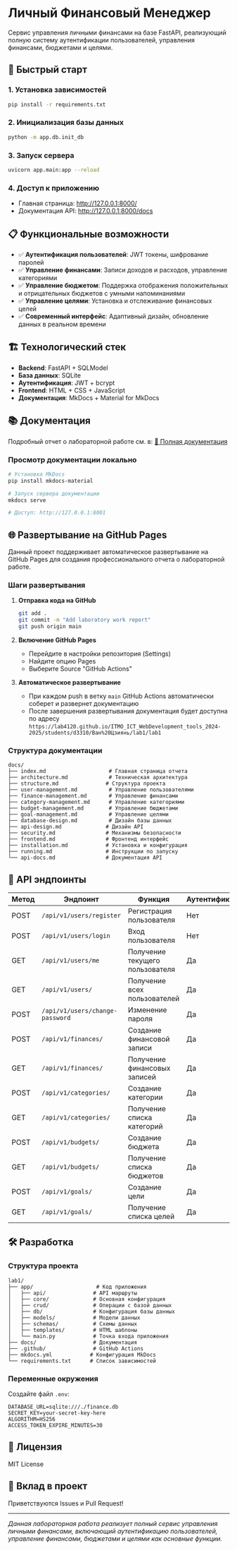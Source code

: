 # Личный Финансовый Менеджер

Сервис управления личными финансами на базе FastAPI, реализующий полную систему аутентификации пользователей, управления финансами, бюджетами и целями.

## 🚀 Быстрый старт

### 1. Установка зависимостей
```bash
pip install -r requirements.txt
```

### 2. Инициализация базы данных
```bash
python -m app.db.init_db
```

### 3. Запуск сервера
```bash
uvicorn app.main:app --reload
```

### 4. Доступ к приложению
- Главная страница: http://127.0.0.1:8000/
- Документация API: http://127.0.0.1:8000/docs

## 📋 Функциональные возможности

- ✅ **Аутентификация пользователей**: JWT токены, шифрование паролей
- ✅ **Управление финансами**: Записи доходов и расходов, управление категориями
- ✅ **Управление бюджетом**: Поддержка отображения положительных и отрицательных бюджетов с умными напоминаниями
- ✅ **Управление целями**: Установка и отслеживание финансовых целей
- ✅ **Современный интерфейс**: Адаптивный дизайн, обновление данных в реальном времени

## 🏗️ Технологический стек

- **Backend**: FastAPI + SQLModel
- **База данных**: SQLite
- **Аутентификация**: JWT + bcrypt
- **Frontend**: HTML + CSS + JavaScript
- **Документация**: MkDocs + Material for MkDocs

## 📚 Документация

Подробный отчет о лабораторной работе см. в: [📖 Полная документация](docs/index.md)

### Просмотр документации локально
```bash
# Установка MkDocs
pip install mkdocs-material

# Запуск сервера документации
mkdocs serve

# Доступ: http://127.0.0.1:8001
```

## 🌐 Развертывание на GitHub Pages

Данный проект поддерживает автоматическое развертывание на GitHub Pages для создания профессионального отчета о лабораторной работе.

### Шаги развертывания

1. **Отправка кода на GitHub**
   ```bash
   git add .
   git commit -m "Add laboratory work report"
   git push origin main
   ```

2. **Включение GitHub Pages**
   - Перейдите в настройки репозитория (Settings)
   - Найдите опцию Pages
   - Выберите Source "GitHub Actions"

3. **Автоматическое развертывание**
   - При каждом push в ветку `main` GitHub Actions автоматически соберет и развернет документацию
   - После завершения развертывания документация будет доступна по адресу `https://lab4120.github.io/ITMO_ICT_WebDevelopment_tools_2024-2025/students/d3310/Ван%20Цзиянь/lab1/lab1`

### Структура документации

```
docs/
├── index.md                    # Главная страница отчета
├── architecture.md             # Техническая архитектура
├── structure.md               # Структура проекта
├── user-management.md          # Управление пользователями
├── finance-management.md       # Управление финансами
├── category-management.md      # Управление категориями
├── budget-management.md        # Управление бюджетами
├── goal-management.md          # Управление целями
├── database-design.md          # Дизайн базы данных
├── api-design.md              # Дизайн API
├── security.md                # Механизмы безопасности
├── frontend.md                # Фронтенд интерфейс
├── installation.md            # Установка и конфигурация
├── running.md                 # Инструкции по запуску
└── api-docs.md                # Документация API
```

## 🔗 API эндпоинты

| Метод | Эндпоинт | Функция | Аутентификация |
|-------|----------|---------|----------------|
| POST | `/api/v1/users/register` | Регистрация пользователя | Нет |
| POST | `/api/v1/users/login` | Вход пользователя | Нет |
| GET | `/api/v1/users/me` | Получение текущего пользователя | Да |
| GET | `/api/v1/users/` | Получение всех пользователей | Да |
| POST | `/api/v1/users/change-password` | Изменение пароля | Да |
| POST | `/api/v1/finances/` | Создание финансовой записи | Да |
| GET | `/api/v1/finances/` | Получение финансовых записей | Да |
| POST | `/api/v1/categories/` | Создание категории | Да |
| GET | `/api/v1/categories/` | Получение списка категорий | Да |
| POST | `/api/v1/budgets/` | Создание бюджета | Да |
| GET | `/api/v1/budgets/` | Получение списка бюджетов | Да |
| POST | `/api/v1/goals/` | Создание цели | Да |
| GET | `/api/v1/goals/` | Получение списка целей | Да |

## 🛠️ Разработка

### Структура проекта
```
lab1/
├── app/                    # Код приложения
│   ├── api/               # API маршруты
│   ├── core/              # Основная конфигурация
│   ├── crud/              # Операции с базой данных
│   ├── db/                # Конфигурация базы данных
│   ├── models/            # Модели данных
│   ├── schemas/           # Схемы данных
│   ├── templates/         # HTML шаблоны
│   └── main.py            # Точка входа приложения
├── docs/                  # Документация
├── .github/               # GitHub Actions
├── mkdocs.yml            # Конфигурация MkDocs
└── requirements.txt      # Список зависимостей
```

### Переменные окружения
Создайте файл `.env`:
```env
DATABASE_URL=sqlite:///./finance.db
SECRET_KEY=your-secret-key-here
ALGORITHM=HS256
ACCESS_TOKEN_EXPIRE_MINUTES=30
```

## 📄 Лицензия

MIT License

## 🤝 Вклад в проект

Приветствуются Issues и Pull Request!

---

*Данная лабораторная работа реализует полный сервис управления личными финансами, включающий аутентификацию пользователей, управление финансами, бюджетами и целями как основные функции.* 